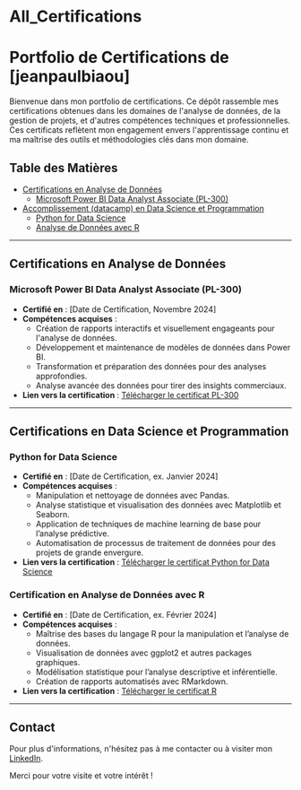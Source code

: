 # All_Certifications
# Portfolio de Certifications de [jeanpaulbiaou]
Bienvenue dans mon portfolio de certifications. Ce dépôt rassemble mes certifications obtenues dans les domaines de l'analyse de données, de la gestion de projets, et d'autres compétences techniques et professionnelles. Ces certificats reflètent mon engagement envers l'apprentissage continu et ma maîtrise des outils et méthodologies clés dans mon domaine.

## Table des Matières
- [Certifications en Analyse de Données](#certifications-en-analyse-de-données)
  - [Microsoft Power BI Data Analyst Associate (PL-300)](#microsoft-power-bi-data-analyst-associate-pl-300)
- [Accomplissement (datacamp) en Data Science et Programmation](#certifications-en-data-science-et-programmation)
  - [Python for Data Science](#python-for-data-science)
  - [Analyse de Données avec R](#accomplissement-en-analyse-de-données-avec-r)

---

## Certifications en Analyse de Données

### Microsoft Power BI Data Analyst Associate (PL-300)
- **Certifié en** : [Date de Certification, Novembre 2024]
- **Compétences acquises** :
  - Création de rapports interactifs et visuellement engageants pour l'analyse de données.
  - Développement et maintenance de modèles de données dans Power BI.
  - Transformation et préparation des données pour des analyses approfondies.
  - Analyse avancée des données pour tirer des insights commerciaux.
- **Lien vers la certification** : [Télécharger le certificat PL-300](***)

---

## Certifications en Data Science et Programmation

### Python for Data Science
- **Certifié en** : [Date de Certification, ex. Janvier 2024]
- **Compétences acquises** :
  - Manipulation et nettoyage de données avec Pandas.
  - Analyse statistique et visualisation des données avec Matplotlib et Seaborn.
  - Application de techniques de machine learning de base pour l’analyse prédictive.
  - Automatisation de processus de traitement de données pour des projets de grande envergure.
- **Lien vers la certification** : [Télécharger le certificat Python for Data Science](https://github.com/ton_nom_utilisateur/nom_du_depot/chemin_vers_fichier_Python.pdf)

### Certification en Analyse de Données avec R
- **Certifié en** : [Date de Certification, ex. Février 2024]
- **Compétences acquises** :
  - Maîtrise des bases du langage R pour la manipulation et l’analyse de données.
  - Visualisation de données avec ggplot2 et autres packages graphiques.
  - Modélisation statistique pour l’analyse descriptive et inférentielle.
  - Création de rapports automatisés avec RMarkdown.
- **Lien vers la certification** : [Télécharger le certificat R](https://github.com/ton_nom_utilisateur/nom_du_depot/chemin_vers_fichier_R.pdf)

---

## Contact
Pour plus d'informations, n'hésitez pas à me contacter ou à visiter mon [LinkedIn](https://www.linkedin.com/in/tonprofil).

Merci pour votre visite et votre intérêt !

